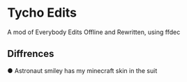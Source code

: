 # Tycho Edits
A mod of Everybody Edits Offline and Rewritten, using ffdec

## Diffrences
● Astronaut smiley has my minecraft skin in the suit
